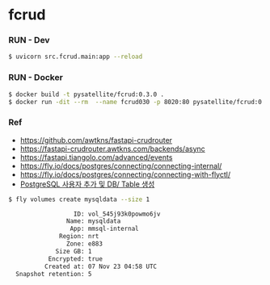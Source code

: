 # fcrud

### RUN - Dev
```bash
$ uvicorn src.fcrud.main:app --reload
```

### RUN - Docker
```bash
$ docker build -t pysatellite/fcrud:0.3.0 .
$ docker run -dit --rm  --name fcrud030 -p 8020:80 pysatellite/fcrud:0.3.0
```

### Ref
- https://github.com/awtkns/fastapi-crudrouter
- https://fastapi-crudrouter.awtkns.com/backends/async
- https://fastapi.tiangolo.com/advanced/events
- https://fly.io/docs/postgres/connecting/connecting-internal/
- https://fly.io/docs/postgres/connecting/connecting-with-flyctl/
- [PostgreSQL 사용자 추가 및 DB/ Table 생성](https://browndwarf.tistory.com/3)

```bash
$ fly volumes create mysqldata --size 1

                  ID: vol_545j93k0powmo6jv
                Name: mysqldata
                 App: mmsql-internal
              Region: nrt
                Zone: e883
             Size GB: 1
           Encrypted: true
          Created at: 07 Nov 23 04:58 UTC
  Snapshot retention: 5
```